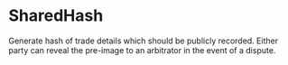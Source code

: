 # SharedHash
Generate hash of trade details which should be publicly recorded. Either party can reveal the pre-image to an arbitrator in the event of a dispute.

